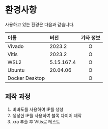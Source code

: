# 환경사항
사용하고 있는 환경은 다음과 같습니다.

| 이름                      | 버전       | 기타 정보 |
| :-------------------------------| :-----------------| :-------: |
| Vivado			| 2023.2		| O	|
| Vitis			| 2023.2		| O	|
| WSL2			| 5.15.167.4	| O	|
| Ubuntu			| 20.04.06	| O	|
| Docker Desktop		|		| O	|

## 제작 과정
1. 비바도를 사용하여 IP를 생성
2. 생성한 IP를 사용하여 블록 다이어 제작
3. xra 추출 후 Vitis로 테스트 
